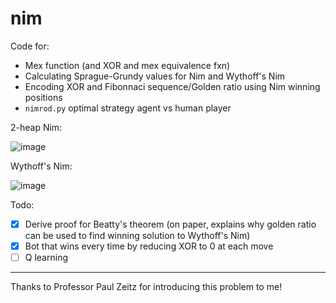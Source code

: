 # nim

Code for:
- Mex function (and XOR and mex equivalence fxn)
- Calculating Sprague-Grundy values for Nim and Wythoff's Nim
- Encoding XOR and Fibonnaci sequence/Golden ratio using Nim winning positions
- `nimrod.py` optimal strategy agent vs human player

2-heap Nim:

![image](https://user-images.githubusercontent.com/56745453/201555184-41da40cb-0ad8-4f4c-9193-9f04f2d94d36.png)

Wythoff's Nim:

![image](https://user-images.githubusercontent.com/56745453/201555204-c8ddd680-1338-4e74-8a92-07c2e2e41d05.png)

Todo:
- [x] Derive proof for Beatty's theorem (on paper, explains why golden ratio can be used to find winning solution to Wythoff's Nim)
- [x] Bot that wins every time by reducing XOR to 0 at each move
- [ ] Q learning

---

Thanks to Professor Paul Zeitz for introducing this problem to me!
